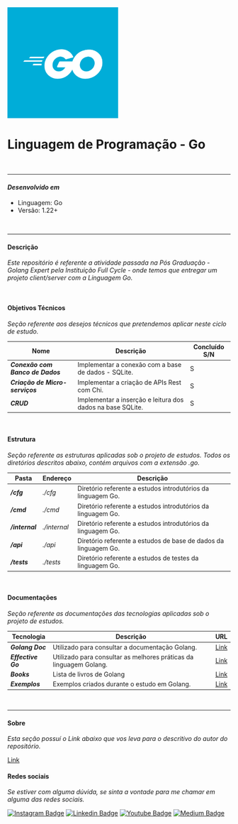 <img src="https://github.com/DiegoJCordeiro/DiegoJCordeiro/blob/main/assets/Go-logo.png" width=250>

# Linguagem de Programação - Go

</br>

<hr>


#### ***Desenvolvido em***

- Linguagem: Go
- Versão: 1.22+

</br>

<hr>

#### **Descrição**

*Este repositório é referente a atividade passada na Pós Graduação - Golang Expert pela Instituição Full Cycle - onde temos que entregar um projeto client/server com a Linguagem Go.*

</br>

#### **Objetivos Técnicos**

*Seção referente aos desejos técnicos que pretendemos aplicar neste ciclo de estudo.*

| Nome                           | Descrição                                                  | Concluído S/N |
|--------------------------------|------------------------------------------------------------|--------------|
| ***Conexão com Banco de Dados*** | Implementar a conexão com a base de dados - SQLite.        | S            |
| ***Criação de Micro-serviços*** | Implementar a criação de APIs Rest com Chi.                | S            |
| ***CRUD***                     | Implementar a inserção e leitura dos dados na base SQLite. | S            |

</br>

#### **Estrutura**

*Seção referente as estruturas aplicadas sob o projeto de estudos. Todos os diretórios descritos abaixo, contém arquivos com a extensão .go.*

| Pasta           | Endereço     | Descrição                                                                           |
|-----------------|--------------|-------------------------------------------------------------------------------------|
| ***/cfg***      | *./cfg*      | Diretório referente a estudos introdutórios da linguagem Go.                        |
| ***/cmd***      | *./cmd*      | Diretório referente a estudos introdutórios da linguagem Go.                        |
| ***/internal*** | *./internal* | Diretório referente a estudos introdutórios da linguagem Go.                        |
| ***/api***      | *./api* | Diretório referente a estudos de base de dados da linguagem Go.                     |
| ***/tests***    | *./tests* | Diretório referente a estudos de testes da linguagem Go.                            |

</br>

#### **Documentações**

*Seção referente as documentações das tecnologias aplicadas sob o projeto de estudos.*

| Tecnologia         | Descrição                                                          | URL                                        |
|--------------------|--------------------------------------------------------------------|--------------------------------------------|
| ***Golang Doc***   | Utilizado para consultar a documentação Golang.                    | [Link](https://go.dev/doc/)                |
| ***Effective Go*** | Utilizado para consultar as melhores práticas da linguagem Golang. | [Link](https://go.dev/doc/effective_go)    |
| ***Books***        | Lista de livros de Golang                                          | [Link](https://github.com/dariubs/GoBooks) | 
| ***Exemplos***     | Exemplos criados durante o estudo em Golang.                       | [Link](./docs/pages/Examples.md)           |

</br>

<hr>


#### **Sobre**

*Esta seção possuí o Link abaixo que vos leva para o descritivo do autor do repositório.*

[Link](./docs/pages/Author.md)

#### **Redes sociais**

*Se estiver com alguma dúvida, se sinta a vontade para me chamar em alguma das redes sociais.*

[![Instagram Badge](https://img.shields.io/badge/-instagram-red?style=for-the-badge&logo=instagram&logoColor=white&link=https://github.com/DiegoJCordeiro)](https://www.instagram.com/developer.mano/) [![Linkedin Badge](https://img.shields.io/badge/-Linkedin-blue?style=for-the-badge&logo=Linkedin&logoColor=white&link=https://github.com/DiegoJCordeiro)](https://www.linkedin.com/in/diego-cordeiro-552948229/) [![Youtube Badge](https://img.shields.io/badge/-Youtube-red?style=for-the-badge&logo=Youtube&logoColor=white&link=https://github.com/DiegoJCordeiro)](https://www.youtube.com/@manodev5540) [![Medium Badge](https://img.shields.io/badge/-Medium-black?style=for-the-badge&logo=Medium&logoColor=white&link=https://github.com/DiegoJCordeiro)](https://medium.com/@diegocordeiro.contatos) 